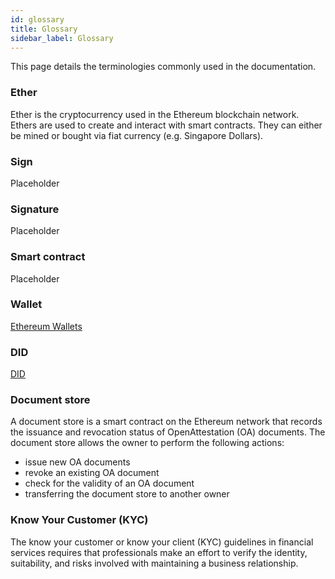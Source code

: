 ```yaml
---
id: glossary
title: Glossary
sidebar_label: Glossary
---
```


This page details the terminologies commonly used in the documentation.

### Ether

Ether is the cryptocurrency used in the Ethereum blockchain network. Ethers are used to create and interact with smart contracts. They can either be mined or bought via fiat currency (e.g. Singapore Dollars).

### Sign

Placeholder

### Signature

Placeholder

### Smart contract

Placeholder

### Wallet

[Ethereum Wallets](https://ethereum.org/en/wallets/#:~:text=Ethereum%20wallets%20are%20applications%20that,funds%20and%20manage%20your%20ETH%20)

### DID

[DID](https://www.w3.org/TR/did-core/)

### Document store

A document store is a smart contract on the Ethereum network that records the issuance and revocation status of OpenAttestation (OA) documents. The document store allows the owner to perform the following actions:

- issue new OA documents
- revoke an existing OA document
- check for the validity of an OA document
- transferring the document store to another owner

### Know Your Customer (KYC)

The know your customer or know your client (KYC) guidelines in financial services requires that professionals make an effort to verify the identity, suitability, and risks involved with maintaining a business relationship.
